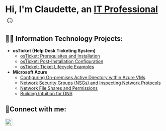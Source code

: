 <h1>Hi, I'm Claudette, an <a href="https://linkedin.com/in/">IT Professional</a>☺</h1>

<h2>👨‍💻 Information Technology Projects:</h2>

- <b>osTicket (Help Desk Ticketing System)</b>
  - [osTicket: Prerequisites and Installation](https://github.com/cohenrys/osticket-prereqs)
  - [osTicket: Post-Installation Configuration](https://github.com/cohenrys/osTicketPostConfiguration)
  - [osTicket: Ticket Lifecycle Examples](https://github.com/cohenrys/osTicket-LifeCycle-Examples)
- <b>Microsoft Azure</b>
  - [Configuring On-premises Active Directory within Azure VMs](https://github.com/cohenrys/Configuring-On-premises-Active-Directory-within-Azure-VMs)
  - [Network Security Groups (NSGs) and Inspecting Network Protocols](https://github.com/DanielRodriguezIT/Network-Security-Groups-NSGs-and-Inspecting-Network-Protocols)
  - [Network File Shares and Permissions](https://github.com/cohenrys/Network-File-Shares-and-Permissions)
  - [Building Intuition for DNS](https://github.com/cohenrys/Building-Intuition-for-DNS)

<h2>🤳Connect with me:</h2>


[<img align="left" alt="Josh | LinkedIn" width="22px" src="https://cdn.jsdelivr.net/npm/simple-icons@v3/icons/linkedin.svg" />][linkedin]



[linkedin]: https://linkedin.com/in/
[linkedin]: https://linkedin.com/in/
